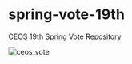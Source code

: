 # spring-vote-19th
CEOS 19th Spring Vote Repository

![ceos_vote](https://github.com/CEOS-Developers/spring-vote-19th/assets/67892502/ff186533-4bd2-4610-9c24-62cefcdd740a)
